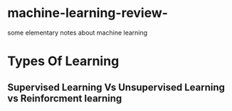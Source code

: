 # machine-learning-review-
some elementary notes about machine learning


# Types Of Learning 
## Supervised Learning Vs Unsupervised Learning vs Reinforcment learning 
